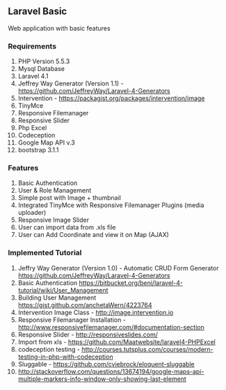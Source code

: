 ## Laravel Basic
Web application with basic features

### Requirements
1. PHP Version 5.5.3
2. Mysql Database
3. Laravel 4.1
4. Jeffrey Way Generator (Version 1.1) - https://github.com/JeffreyWay/Laravel-4-Generators
5. Intervention - https://packagist.org/packages/intervention/image
6. TinyMce
7. Responsive Filemanager
8. Responsive Slider
9. Php Excel
10. Codeception
11. Google Map API v.3
12. bootstrap 3.1.1

### Features
1. Basic Authentication
2. User & Role Management
3. Simple post with Image + thumbnail
4. Integrated TinyMce with Responsive Filemanager Plugins (media uploader)
5. Responsive Image Slider
6. User can import data from .xls file
7. User can Add Coordinate and view it on Map (AJAX)

### Implemented Tutorial
1. Jeffry Way Generator (Version 1.0) - Automatic CRUD Form Generator
    https://github.com/JeffreyWay/Laravel-4-Generators
2. Basic Authentication
    https://bitbucket.org/beni/laravel-4-tutorial/wiki/User_Management
3. Building User Management
    https://gist.github.com/anchetaWern/4223764
4. Intervention Image Class - http://image.intervention.io
5. Responsive Filemanager Installation - http://www.responsivefilemanager.com/#documentation-section
8. Responsive Slider - http://responsiveslides.com/
9. Import from xls - https://github.com/Maatwebsite/laravel4-PHPExcel
10. codeception testing - http://courses.tutsplus.com/courses/modern-testing-in-php-with-codeception
11. Sluggable - https://github.com/cviebrock/eloquent-sluggable
12. http://stackoverflow.com/questions/13674194/google-maps-api-multiple-markers-info-window-only-showing-last-element








